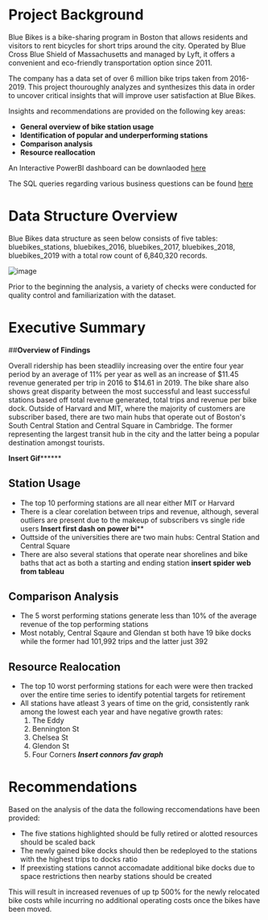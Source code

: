 # Project Background

Blue Bikes is a bike-sharing program in Boston that allows residents and visitors to rent bicycles for short trips around the city. Operated by Blue Cross Blue Shield of Massachusetts and managed by Lyft, it offers a convenient and eco-friendly transportation option since 2011.

The company has a data set of over 6 million bike trips taken from 2016-2019. This project thouroughly analyzes and synthesizes this data in order to uncover critical insights that will improve user satisfaction at Blue Bikes.

Insights and recommendations are provided on the following key areas:

- __General overview of bike station usage__
- __Identification of popular and underperforming stations__
- __Comparison analysis__
- __Resource reallocation__

An Interactive PowerBI dashboard can be downlaoded [here](https://github.com/paulcrognale/BlueBikes-Bikeshare/blob/main/BlueBike_Final_BI.pbix)

The SQL queries regarding various business questions can be found [here](https://github.com/paulcrognale/BlueBikes-Bikeshare/blob/main/Final_SQL.sql)

# Data Structure Overview
Blue Bikes data structure as seen below consists of five tables: bluebikes_stations, bluebikes_2016, bluebikes_2017, bluebikes_2018, bluebikes_2019 with a total row count of 6,840,320 records.

![image](https://github.com/user-attachments/assets/6e9bf09d-c480-4abf-b117-618ba617146b)


Prior to the beginning the analysis, a variety of checks were conducted for quality control and familiarization with the dataset.

# Executive Summary

##__Overview of Findings__

Overall ridership has been steadlily increasing over the entire four year period by an average of 11% per year as well as an increase of $11.45 revenue generated per trip in 2016 to $14.61 in 2019. The bike share also shows great disparity between the most successful and least successful stations based off total revenue generated, total trips and revenue per bike dock. Outside of Harvard and MIT, where the majority of customers are subscriber based, there are two main hubs that operate out of Boston's South Central Station and Central Square in Cambridge. The former representing the largest transit hub in the city and the latter being a popular destination amongst tourists. 

**Insert Gif********

## __Station Usage__

- The top 10 performing stations are all near either MIT or Harvard
- There is a clear corelation between trips and revenue, although, several outliers are present due to the makeup of subscribers vs single ride users
**Insert first dash on power bi****
- Outtside of the universities there are two main hubs: Central Station and Central Square
- There are also several stations that operate near shorelines and bike baths that act as both a starting and ending station
**insert spider web from tableau**

## __Comparison Analysis__
- The 5 worst performing stations generate less than 10% of the average revenue of the top performing stations
- Most notably, Central Sqaure and Glendan st both have 19 bike docks while the former had 101,992 trips and the latter just 392

## __Resource Realocation__
- The top 10 worst performing stations for each were were then tracked over the entire time series to identify potential targets for retirement
- All stations have atleast 3 years of time on the grid, consistently rank among the lowest each year and have negative growth rates:
  1. The Eddy
  2. Bennington St
  3. Chelsea St
  4. Glendon St
  5. Four Corners
  ***Insert connors fav graph***

# Recommendations

Based on the analysis of the data the following reccomendations have been provided:

- The five stations highlighted should be fully retired or alotted resources should be scaled back
- The newly gained bike docks should then be redeployed to the stations with the highest trips to docks ratio
- If preexisting stations cannot accomadate additional bike docks due to space restrictions then nearby stations should be created

This will result in increased revenues of up tp 500% for the newly relocated bike costs while incurring no additional operating costs once the bikes have been moved.
